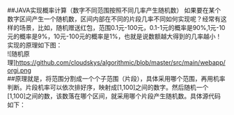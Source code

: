 ##JAVA实现概率计算（数字不同范围按照不同几率产生随机数）
	如果要在某个数字区间产生一个随机数，区间内部在不同的片段几率不同如何实现呢？经常有这样的场景，比如，随机赠送红包，范围0.1元-100元，0.1-1元的概率是90%,1元-10元的概率是9%，10元-100元的概率是1%，也就是说数额越大得到的几率越小！实现的原理如下图：<br/>
	![随机原理]https://github.com/cloudskys/algorithmic/blob/master/src/main/webapp/orgi.png <br/>
##原理就是，将范围分割成一个个子范围（片段），具体采用哪个范围，再用机率判断。片段机率可以依次排好序，映射成[1,100]之间的数字。然后随机一个[1,100]之间的数，该数落在哪个区间，就采用哪个片段产生随机数。具体源代码如下：